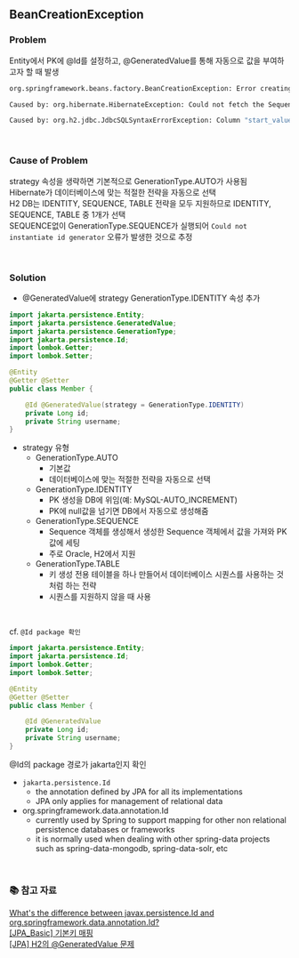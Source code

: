 ## BeanCreationException

### Problem
Entity에서 PK에 @Id를 설정하고, @GeneratedValue를 통해 자동으로 값을 부여하고자 할 때 발생
```bash
org.springframework.beans.factory.BeanCreationException: Error creating bean with name 'entityManagerFactory' defined in class path resource [org/springframework/boot/autoconfigure/orm/jpa/HibernateJpaConfiguration.class]: [PersistenceUnit: default] Unable to build Hibernate SessionFactory; nested exception is org.hibernate.MappingException: Could not instantiate id generator [entity-name=jpabook.jpashop.Member]

Caused by: org.hibernate.HibernateException: Could not fetch the SequenceInformation from the database

Caused by: org.h2.jdbc.JdbcSQLSyntaxErrorException: Column "start_value" not found [42122-224]
```

<br/>

### Cause of Problem
strategy 속성을 생략하면 기본적으로 GenerationType.AUTO가 사용됨 <br/>
Hibernate가 데이터베이스에 맞는 적절한 전략을 자동으로 선택 <br/>
H2 DB는 IDENTITY, SEQUENCE, TABLE 전략을 모두 지원하므로 IDENTITY, SEQUENCE, TABLE 중 1개가 선택 <br/>
SEQUENCE없이 GenerationType.SEQUENCE가 실행되어 `Could not instantiate id generator` 오류가 발생한 것으로 추정

<br/>

### Solution
* @GeneratedValue에 strategy GenerationType.IDENTITY 속성 추가
```java
import jakarta.persistence.Entity;
import jakarta.persistence.GeneratedValue;
import jakarta.persistence.GenerationType;
import jakarta.persistence.Id;
import lombok.Getter;
import lombok.Setter;

@Entity
@Getter @Setter
public class Member {

    @Id @GeneratedValue(strategy = GenerationType.IDENTITY)
    private Long id;
    private String username;
}

```
- strategy 유형
    - GenerationType.AUTO
        - 기본값
        - 데이터베이스에 맞는 적절한 전략을 자동으로 선택
    - GenerationType.IDENTITY
        - PK 생성을 DB에 위임(예: MySQL-AUTO_INCREMENT)
        - PK에 null값을 넘기면 DB에서 자동으로 생성해줌
    - GenerationType.SEQUENCE
        - Sequence 객체를 생성해서 생성한 Sequence 객체에서 값을 가져와 PK값에 세팅
        - 주로 Oracle, H2에서 지원
    - GenerationType.TABLE
        - 키 생성 전용 테이블을 하나 만들어서 데이터베이스 시퀀스를 사용하는 것처럼 하는 전략
        - 시퀀스를 지원하지 않을 때 사용

<br/>

cf. `@Id package 확인`
```java
import jakarta.persistence.Entity;
import jakarta.persistence.Id;
import lombok.Getter;
import lombok.Setter;

@Entity
@Getter @Setter
public class Member {

    @Id @GeneratedValue
    private Long id;
    private String username;
}

```

@Id의 package 경로가 jakarta인지 확인
- `jakarta.persistence.Id`
    - the annotation defined by JPA for all its implementations
    - JPA only applies for management of relational data
- org.springframework.data.annotation.Id
    - currently used by Spring to support mapping for other non relational persistence databases or frameworks
    - it is normally used when dealing with other spring-data projects such as spring-data-mongodb, spring-data-solr, etc

<br/>

### 📚 참고 자료
[What's the difference between javax.persistence.Id and org.springframework.data.annotation.Id?](https://stackoverflow.com/questions/39643960/whats-the-difference-between-javax-persistence-id-and-org-springframework-data) <br/>
[[JPA_Basic] 기본키 매핑](https://hj0216.tistory.com/625) <br/>
[[JPA] H2의 @GeneratedValue 문제](https://hyeonic.tistory.com/196)